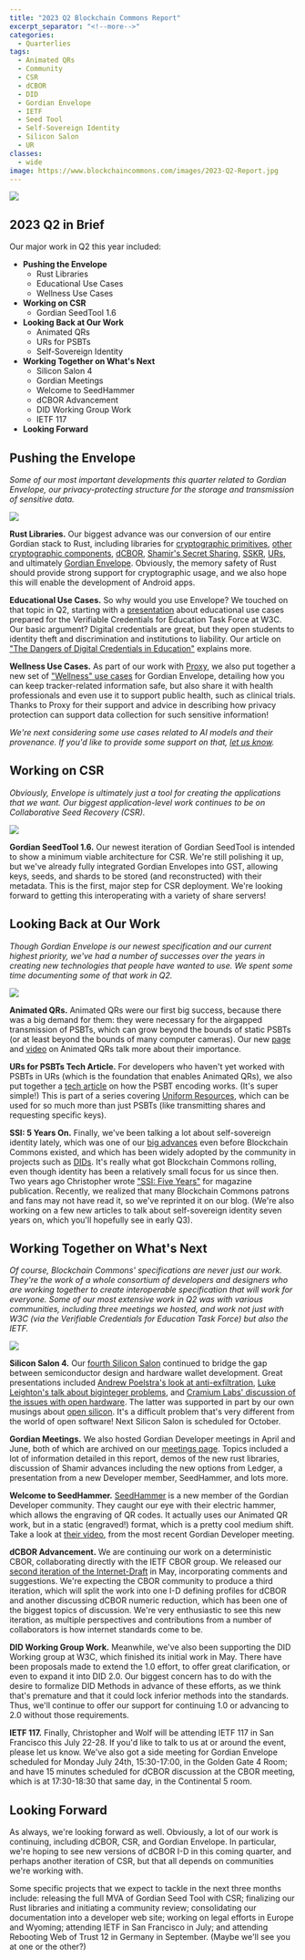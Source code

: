 ```yaml
---
title: "2023 Q2 Blockchain Commons Report"
excerpt_separator: "<!--more-->"
categories:
  - Quarterlies
tags:
  - Animated QRs
  - Community
  - CSR
  - dCBOR
  - DID
  - Gordian Envelope
  - IETF
  - Seed Tool
  - Self-Sovereign Identity
  - Silicon Salon
  - UR
classes:
  - wide
image: https://www.blockchaincommons.com/images/2023-Q2-Report.jpg
---
```


![](https://www.blockchaincommons.com/images/2023-Q2-Report.jpg)

## 2023 Q2 in Brief

Our major work in Q2 this year included:

* **Pushing the Envelope**
   * Rust Libraries
   * Educational Use Cases
   * Wellness Use Cases
* **Working on CSR**
   * Gordian SeedTool 1.6
* **Looking Back at Our Work**
   * Animated QRs
   * URs for PSBTs
   * Self-Sovereign Identity
* **Working Together on What's Next**
   * Silicon Salon 4
   * Gordian Meetings
   * Welcome to SeedHammer
   * dCBOR Advancement
   * DID Working Group Work
   * IETF 117
* **Looking Forward**

## Pushing the Envelope

_Some of our most important developments this quarter related to Gordian Envelope, our privacy-protecting structure for the storage and transmission of sensitive data._

[![](https://www.blockchaincommons.com/images/edu-hashes.jpg)](https://www.blockchaincommons.com/introduction/Envelope-Intro/)

**Rust Libraries.** Our biggest advance was our conversion of our entire Gordian stack to Rust, including libraries for [cryptographic primitives](https://github.com/BlockchainCommons/bc-crypto-rust), [other cryptographic components](https://github.com/BlockchainCommons/bc-components-rust), [dCBOR](https://github.com/BlockchainCommons/bc-dcbor-rust), [Shamir's Secret Sharing](https://github.com/BlockchainCommons/bc-shamir-rust), [SSKR](https://github.com/BlockchainCommons/bc-sskr-rust), [URs](https://github.com/BlockchainCommons/bc-ur-rust), and ultimately [Gordian Envelope](https://github.com/BlockchainCommons/bc-envelope-rust). Obviously, the memory safety of Rust should provide strong support for cryptographic usage, and we also hope this will enable the development of Android apps.

**Educational Use Cases.** So why would you use Envelope? We touched on that topic in Q2, starting with a [presentation](https://www.blockchaincommons.com/assets/pdfs/digital-credentials-next-step.pdf) about educational use cases prepared for the Verifiable Credentials for Education Task Force at W3C. Our basic argument? Digital credentials are great, but they open students to identity theft and discrimination and institutions to liability. Our article on ["The Dangers of Digital Credentials in Education"](https://www.blockchaincommons.com/articles/Dangerous-Educational-Credentials/) explains more.

**Wellness Use Cases.** As part of our work with [Proxy](https://www.proxy.com/), we also put together a new set of ["Wellness" use cases](https://github.com/BlockchainCommons/Gordian/blob/master/Envelope/Use-Cases/Wellness.md) for Gordian Envelope, detailing how you can keep tracker-related information safe, but also share it with health professionals and even use it to support public health, such as clinical trials. Thanks to Proxy for their support and advice in describing how privacy protection can support data collection for such sensitive information!

_We're next considering some use cases related to AI models and their provenance. If you'd like to provide some support on that, [let us know](mailto:team@blockchaincommons.com)._

## Working on CSR

_Obviously, Envelope is ultimately just a tool for creating the applications that we want. Our biggest application-level work continues to be on Collaborative Seed Recovery (CSR)._

[![](https://www.blockchaincommons.com/images/sskr-envelope.jpg)](https://github.com/BlockchainCommons/Gordian/blob/master/CSR/README.md)

**Gordian SeedTool 1.6.** Our newest iteration of Gordian SeedTool is intended to show a minimum viable architecture for CSR. We're still polishing it up, but we've already fully integrated Gordian Envelopes into GST, allowing keys, seeds, and shards to be stored (and reconstructed) with their metadata. This is the first, major step for CSR deployment. We're looking forward to getting this interoperating with a variety of share servers!

## Looking Back at Our Work

_Though Gordian Envelope is our newest specification and our current highest priority, we've had a number of successes over the years in creating new technologies that people have wanted to use. We spent some time documenting some of that work in Q2._

[![](https://www.blockchaincommons.com/images/animated-qrs-thumbnail.jpg)](https://www.youtube.com/watch?v=HsFF5HPKQIk)

**Animated QRs.** Animated QRs were our first big success, because there was a big demand for them: they were necessary for the airgapped transmission of PSBTs, which can grow beyond the bounds of static PSBTs (or at least beyond the bounds of many computer cameras). Our new [page](https://www.blockchaincommons.com/devs/animated-qrs.html) and [video](https://www.youtube.com/watch?v=HsFF5HPKQIk) on Animated QRs talk more about their importance.

**URs for PSBTs Tech Article.** For developers who haven't yet worked with PSBTs in URs (which is the foundation that enables Animated QRs), we also put together a [tech article](https://github.com/BlockchainCommons/crypto-commons/blob/master/Docs/ur-4-psbt.md) on how the PSBT encoding works. (It's super simple!) This is part of a series covering [Uniform Resources](https://github.com/BlockchainCommons/crypto-commons/blob/master/Docs/ur-1-overview.md), which can be used for so much more than just PSBTs (like transmitting shares and requesting specific keys).

**SSI: 5 Years On.** Finally, we've been talking a lot about self-sovereign identity lately, which was one of our [big advances](https://www.lifewithalacrity.com/2016/04/the-path-to-self-soverereign-identity.html) even before Blockchain Commons existed, and which has been widely adopted by the community in projects such as [DIDs](https://www.w3.org/TR/did-core/). It's really what got Blockchain Commons rolling, even though identity has been a relatively small focus for us since then. Two years ago Christopher wrote ["SSI: Five Years"](https://www.blockchaincommons.com/musings/SSI-5-Years-On/) for magazine publication. Recently, we realized that many Blockchain Commons patrons and fans may not have read it, so we've reprinted it on our blog. (We're also working on a few new articles to talk about self-sovereign identity seven years on, which you'll hopefully see in early Q3).

## Working Together on What's Next

_Of course, Blockchain Commons' specifications are never just our work. They're the work of a whole consortium of developers and designers who are working together to create interoperable specification that will work for everyone. Some of our most extensive work in Q2 was with various communities, including three meetings we hosted, and work not just with W3C (via the Verifiable Credentials for Education Task Force) but also the IETF._

[![](https://www.blockchaincommons.com/images/meetings-chart.jpg)](https://github.com/BlockchainCommons/Gordian-Developer-Community/tree/master/meetings#detailed-list-of-meeting-summaries-with-archives-of-video-mp3-and-transcripts)

**Silicon Salon 4.** Our [fourth Silicon Salon](https://www.siliconsalon.info/salon4/) continued to bridge the gap between semiconductor design and hardware wallet development. Great presentations included [Andrew Poelstra's look at anti-exfiltration](https://www.siliconsalon.info/salon4/#andrew-poelstra-presentation), [Luke Leighton's talk about biginteger problems](https://www.siliconsalon.info/salon4/#luke-leighton--david-calderwood-presentation), and [Cramium Labs' discussion of the issues with open hardware](https://www.siliconsalon.info/salon4/#cramium-labs-presentation). The latter was supported in part by our own musings about [open silicon](https://www.blockchaincommons.com/musings/musings-open-silicon/). It's a difficult problem that's very different from the world of open software! Next Silicon Salon is scheduled for October.

**Gordian Meetings.** We also hosted Gordian Developer meetings in April and June, both of which are archived on our [meetings page](https://github.com/BlockchainCommons/Gordian-Developer-Community/blob/master/meetings/README.md#detailed-list-of-meeting-summaries-with-archives-of-video-mp3-and-transcripts). Topics included a lot of information detailed in this report, demos of the new rust libraries, discussion of Shamir advances including the new options from Ledger, a presentation from a new Developer member, SeedHammer, and lots more.

**Welcome to SeedHammer.** [SeedHammer](https://seedhammer.com/) is a new member of the Gordian Developer community. They caught our eye with their electric hammer, which allows the engraving of QR codes. It actually uses our Animated QR work, but in a static (engraved!) format, which is a pretty cool medium shift. Take a look at [their video](https://www.youtube.com/watch?v=fXP9LjnLAfo), from the most recent Gordian Developer meeting.

**dCBOR Advancement.** We are continuing our work on a  deterministic CBOR, collaborating directly with the IETF CBOR group. We released our [second iteration of the Internet-Draft](https://datatracker.ietf.org/doc/draft-mcnally-deterministic-cbor/) in May, incorporating comments and suggestions. We're expecting the CBOR community to produce a third iteration, which will split the work into one I-D defining profiles for dCBOR and another discussing dCBOR numeric reduction, which has been one of the biggest topics of discussion. We're very enthusiastic to see this new iteration, as multiple perspectives and contributions from a number of collaborators is how internet standards come to be.

**DID Working Group Work.** Meanwhile, we've also been supporting the DID Working group at W3C, which finished its initial work in May. There have been proposals made to extend the 1.0 effort, to offer great clarification, or even to expand it into DID 2.0. Our biggest concern has to do with the desire to formalize DID Methods in advance of these efforts, as we think that's premature and that it could lock inferior methods into the standards. Thus, we'll continue to offer our support for continuing 1.0 or advancing to 2.0 without those requirements.

**IETF 117.** Finally, Christopher and Wolf will be attending IETF 117 in San Francisco this July 22-28. If you'd like to talk to us at or around the event, please let us know. We've also got a side meeting for Gordian Envelope scheduled for Monday July 24th, 15:30-17:00, in the Golden Gate 4 Room; and have 15 minutes scheduled for dCBOR discussion at the CBOR meeting, which is at 17:30-18:30 that same day, in the Continental 5 room.

## Looking Forward

As always, we're looking forward as well. Obviously, a lot of our work is continuing, including dCBOR, CSR, and Gordian Envelope. In particular, we're hoping to see new versions of dCBOR I-D in this coming quarter, and perhaps another iteration of CSR, but that all depends on communities we're working with.

Some specific projects that we expect to tackle in the next three months include: releasing the full MVA of Gordian Seed Tool with CSR; finalizing our Rust libraries and initiating a community review; consolidating our documentation into a developer web site; working on legal efforts in Europe and Wyoming; attending IETF in San Francisco in July; and attending Rebooting Web of Trust 12 in Germany in September. (Maybe we'll see you at one or the other?)
